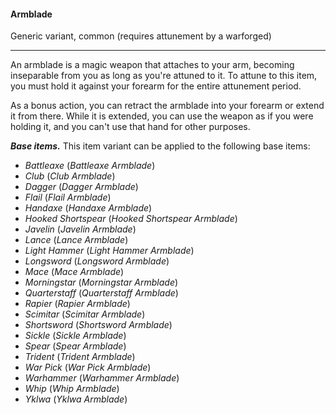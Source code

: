 #### Armblade

Generic variant, common (requires attunement by a warforged)

---

An armblade is a magic weapon that attaches to your arm, becoming inseparable from you as long as you're attuned to it. To attune to this item, you must hold it against your forearm for the entire attunement period.

As a bonus action, you can retract the armblade into your forearm or extend it from there. While it is extended, you can use the weapon as if you were holding it, and you can't use that hand for other purposes.

***Base items.*** This item variant can be applied to the following base items:

- *Battleaxe* (*Battleaxe Armblade*)
- *Club* (*Club Armblade*)
- *Dagger* (*Dagger Armblade*)
- *Flail* (*Flail Armblade*)
- *Handaxe* (*Handaxe Armblade*)
- *Hooked Shortspear* (*Hooked Shortspear Armblade*)
- *Javelin* (*Javelin Armblade*)
- *Lance* (*Lance Armblade*)
- *Light Hammer* (*Light Hammer Armblade*)
- *Longsword* (*Longsword Armblade*)
- *Mace* (*Mace Armblade*)
- *Morningstar* (*Morningstar Armblade*)
- *Quarterstaff* (*Quarterstaff Armblade*)
- *Rapier* (*Rapier Armblade*)
- *Scimitar* (*Scimitar Armblade*)
- *Shortsword* (*Shortsword Armblade*)
- *Sickle* (*Sickle Armblade*)
- *Spear* (*Spear Armblade*)
- *Trident* (*Trident Armblade*)
- *War Pick* (*War Pick Armblade*)
- *Warhammer* (*Warhammer Armblade*)
- *Whip* (*Whip Armblade*)
- *Yklwa* (*Yklwa Armblade*)



